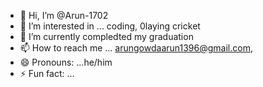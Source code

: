 - 👋 Hi, I’m @Arun-1702
- 👀 I’m interested in ... coding, 0laying cricket
- 🌱 I’m currently compledted my graduation
- 📫 How to reach me ... arungowdaarun1396@gmail.com, 
- 😄 Pronouns: ...he/him
- ⚡ Fun fact: ...

<!---
Arun-1702/Arun-1702 is a ✨ special ✨ repository because its `README.md` (this file) appears on your GitHub profile.
You can click the Preview link to take a look at your changes.
---
